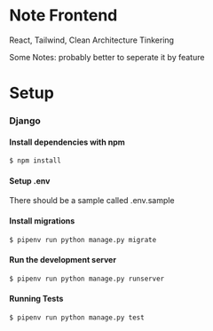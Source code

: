 # Note Frontend

React, Tailwind, Clean Architecture Tinkering

Some Notes: probably better to seperate it by feature

# Setup

### Django

#### Install dependencies with npm

```bash
$ npm install
```

#### Setup .env

There should be a sample called .env.sample

#### Install migrations

```bash
$ pipenv run python manage.py migrate
```

#### Run the development server

```bash
$ pipenv run python manage.py runserver
```

#### Running Tests

```bash
$ pipenv run python manage.py test
```

